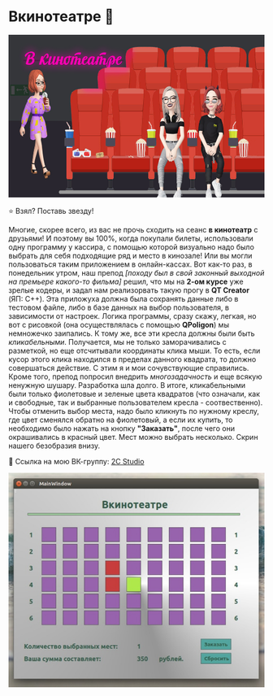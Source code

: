 # Вкинотеатре :movie_camera:

<img src="https://github.com/BeautifulDirt/cinema_app/blob/main/banner.jpg" data-canonical-src="https://github.com/BeautifulDirt/cinema_app/blob/main/banner.jpg" width="640" height="320" />

:star: Взял? Поставь звезду!

Многие, скорее всего, из вас не прочь сходить на сеанс **в кинотеатр** с друзьями! И поэтому вы 100%, когда покупали билеты, использовали одну программу у кассира, с помощью которой визуально надо было выбрать для себя подходящие ряд и место в кинозале! Или вы могли пользоваться таким приложением в онлайн-кассах. Вот как-то раз, в понедельник утром, наш препод *[походу был в свой законный выходной на премьере какого-то фильма]* решил, что мы на **2-ом курсе** уже зрелые кодеры, и задал нам реализорвать такую прогу в **QT Creator** (ЯП: С++). Эта приложуха должна была сохранять данные либо в тестовом файле, либо в базе данных на выбор пользователя, в зависимости от настроек. Логика программы, сразу скажу, легкая, но вот с рисовкой (она осуществлялась с помощью **QPoligon**) мы немножечко заипались. К тому же, все эти кресла должны были быть *кликабельными*. Получается, мы не только заморачивались с разметкой, но еще отсчитывали координаты клика мыши. То есть, если кусор этого клика находился в пределах данного квадрата, то должно совершаться действие. С этим я и мои сочувствующие справились. Кроме того, препод попросил внедрить *многозадачность* и еще всякую ненужную шушару. Разработка шла долго. В итоге, кликабельными были только фиолетовые и зеленые цвета квадратов (что означали, как и свободные, так и выбранные пользователем кресла - соотвественно). Чтобы отменить выбор места, надо было кликнуть по нужному креслу, где цвет сменялся обратно на фиолетовый, а если их купить, то необходимо было нажать на кнопку **"Заказать"**, после чего они окрашивались в красный цвет. Мест можно выбрать несколько. Скрин нашего безобразия внизу.

:speech_balloon: Ссылка на мою ВК-группу: [2C Studio](https://vk.com/2cstudio)

![Image](https://github.com/BeautifulDirt/cinema_app/blob/main/img_example.jpg)
